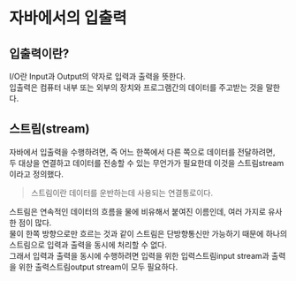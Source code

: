 # 자바에서의 입출력

## 입출력이란?

I/O란 Input과 Output의 약자로 입력과 출력을 뜻한다.     
입출력은 컴퓨터 내부 또는 외부의 장치와 프로그램간의 데이터를 주고받는 것을 말한다.    

## 스트림(stream)
자바에서 입출력을 수행하려면, 즉 어느 한쪽에서 다른 쪽으로 데이터를 전달하려면,     
두 대상을 연결하고 데이터를 전송할 수 있는 무언가가 필요한데 이것을 스트림stream이라고 정의했다.     

> 스트림이란 데이터를 운반하는데 사용되는 연결통로이다.   

스트림은 연속적인 데이터의 흐름을 물에 비유해서 붙여진 이름인데, 여러 가지로 유사한 점이 많다.    
물이 한쪽 방향으로만 흐르는 것과 같이 스트림은 단방향통신만 가능하기 때문에 하나의 스트림으로 입력과 출력을 동시에 처리할 수 없다.   
그래서 입력과 출력을 동시에 수행하려면 입력을 위한 입력스트림input stream과 출력을 위한 출력스트림output stream이 모두 필요하다.     


